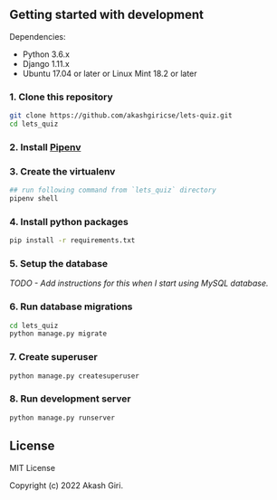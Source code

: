 ## Getting started with development

Dependencies:

- Python 3.6.x
- Django 1.11.x
- Ubuntu 17.04 or later or Linux Mint 18.2 or later

### 1. Clone this repository

```bash
git clone https://github.com/akashgiricse/lets-quiz.git
cd lets_quiz
```

### 2. Install [Pipenv](https://pipenv.pypa.io/en/latest/)

### 3. Create the virtualenv

```bash
## run following command from `lets_quiz` directory
pipenv shell
```

### 4. Install python packages

```bash
pip install -r requirements.txt
```

### 5. Setup the database

_TODO - Add instructions for this when I start using MySQL database._

### 6. Run database migrations

```bash
cd lets_quiz
python manage.py migrate
```

### 7. Create superuser

```bash
python manage.py createsuperuser
```

### 8. Run development server

```bash
python manage.py runserver
```

## License

MIT License

Copyright (c) 2022 Akash Giri.
